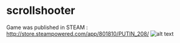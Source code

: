 # scrollshooter
Game was published in STEAM : http://store.steampowered.com/app/801810/PUTIN_208/
![alt text](https://steamcdn-a.akamaihd.net/steam/apps/801810/ss_df8aaadd089d20f1808033a267b623dde43003e5.600x338.jpg?t=1519653641)
